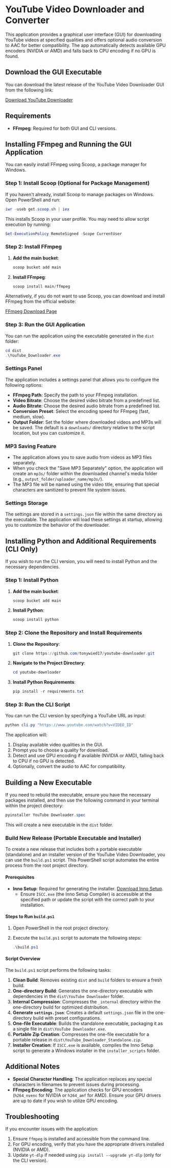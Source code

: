 # YouTube Video Downloader and Converter

This application provides a graphical user interface (GUI) for downloading YouTube videos at specified qualities and offers optional audio conversion to AAC for better compatibility. The app automatically detects available GPU encoders (NVIDIA or AMD) and falls back to CPU encoding if no GPU is found.

## Download the GUI Executable

You can download the latest release of the YouTube Video Downloader GUI from the following link:

[Download YouTube Downloader](https://github.com/tonywied17/youtube-downloader/releases)

## Requirements

- **FFmpeg**: Required for both GUI and CLI versions.

## Installing FFmpeg and Running the GUI Application

You can easily install FFmpeg using Scoop, a package manager for Windows.

### Step 1: Install Scoop (Optional for Package Management)

If you haven't already, install Scoop to manage packages on Windows. Open PowerShell and run:

```powershell
iwr -useb get.scoop.sh | iex
```

This installs Scoop in your user profile. You may need to allow script execution by running:

```powershell
Set-ExecutionPolicy RemoteSigned -Scope CurrentUser
```

### Step 2: Install FFmpeg

1. **Add the main bucket**:

   ```powershell
   scoop bucket add main
   ```

2. **Install FFmpeg**:

   ```powershell
   scoop install main/ffmpeg
   ```

Alternatively, if you do not want to use Scoop, you can download and install FFmpeg from the official website:

[FFmpeg Download Page](https://ffmpeg.org/download.html)

### Step 3: Run the GUI Application

You can run the application using the executable generated in the `dist` folder:

```powershell
cd dist
.\YouTube_Downloader.exe
```

### Settings Panel

The application includes a settings panel that allows you to configure the following options:
- **FFmpeg Path**: Specify the path to your FFmpeg installation.
- **Video Bitrate**: Choose the desired video bitrate from a predefined list.
- **Audio Bitrate**: Choose the desired audio bitrate from a predefined list.
- **Conversion Preset**: Select the encoding speed for FFmpeg (fast, medium, slow).
- **Output Folder**: Set the folder where downloaded videos and MP3s will be saved. The default is a `downloads/` directory relative to the script location, but you can customize it.

### MP3 Saving Feature

- The application allows you to save audio from videos as MP3 files separately.
- When you check the "Save MP3 Separately" option, the application will create an `mp3s/` folder within the downloaded channel's media folder (e.g., `output_folder/uploader_name/mp3s/`).
- The MP3 file will be named using the video title, ensuring that special characters are sanitized to prevent file system issues.

### Settings Storage

The settings are stored in a `settings.json` file within the same directory as the executable. The application will load these settings at startup, allowing you to customize the behavior of the downloader.

## Installing Python and Additional Requirements (CLI Only)

If you wish to run the CLI version, you will need to install Python and the necessary dependencies.

### Step 1: Install Python

1. **Add the main bucket**:

   ```powershell
   scoop bucket add main
   ```

2. **Install Python**:

   ```powershell
   scoop install python
   ```

### Step 2: Clone the Repository and Install Requirements

1. **Clone the Repository**:

   ```powershell
   git clone https://github.com/tonywied17/youtube-downloader.git
   ```

2. **Navigate to the Project Directory**:

   ```powershell
   cd youtube-downloader
   ```

3. **Install Python Requirements**:

   ```powershell
   pip install -r requirements.txt
   ```

### Step 3: Run the CLI Script

You can run the CLI version by specifying a YouTube URL as input:

```powershell
python cli.py "https://www.youtube.com/watch?v=VIDEO_ID"
```

The application will:
1. Display available video qualities in the GUI.
2. Prompt you to choose a quality for download.
3. Detect and use GPU encoding if available (NVIDIA or AMD), falling back to CPU if no GPU is detected.
4. Optionally, convert the audio to AAC for compatibility.

## Building a New Executable

If you need to rebuild the executable, ensure you have the necessary packages installed, and then use the following command in your terminal within the project directory:

```powershell
pyinstaller YouTube Downloader.spec
```

This will create a new executable in the `dist` folder.

### Build New Release (Portable Executable and Installer)

To create a new release that includes both a portable executable (standalone) and an installer version of the YouTube Video Downloader, you can use the `build.ps1` script. This PowerShell script automates the entire process from the root project directory.

#### Prerequisites
- **Inno Setup**: Required for generating the installer. [Download Inno Setup](https://jrsoftware.org/isdl.php).
  - Ensure `ISCC.exe` (the Inno Setup Compiler) is accessible at the specified path or update the script with the correct path to your installation.

#### Steps to Run `build.ps1`

1. Open PowerShell in the root project directory.
2. Execute the `build.ps1` script to automate the following steps:

    ```powershell
    .\build.ps1
    ```

#### Script Overview
The `build.ps1` script performs the following tasks:

1. **Clean Build**: Removes existing `dist` and `build` folders to ensure a fresh build.
2. **One-directory Build**: Generates the one-directory executable with dependencies in the `dist\YouTube Downloader` folder.
3. **Internal Compression**: Compresses the `_internal` directory within the one-directory build for optimized distribution.
4. **Generate `settings.json`**: Creates a default `settings.json` file in the one-directory build with preset configurations.
5. **One-file Executable**: Builds the standalone executable, packaging it as a single file in `dist\YouTube Downloader.exe`.
6. **Portable Zip Creation**: Compresses the one-file executable for a portable release in `dist\YouTube_Downloader_Standalone.zip`.
7. **Installer Creation**: If `ISCC.exe` is available, compiles the Inno Setup script to generate a Windows installer in the `installer_scripts` folder.


## Additional Notes

- **Special Character Handling**: The application replaces any special characters in filenames to prevent issues during processing.
- **FFmpeg Encoding**: The application checks for GPU encoders (`h264_nvenc` for NVIDIA or `h264_amf` for AMD). Ensure your GPU drivers are up to date if you wish to utilize GPU encoding.

## Troubleshooting

If you encounter issues with the application:
1. Ensure `ffmpeg` is installed and accessible from the command line.
2. For GPU encoding, verify that you have the appropriate drivers installed (NVIDIA or AMD).
3. Update `yt-dlp` if needed using `pip install --upgrade yt-dlp` (only for the CLI version).
